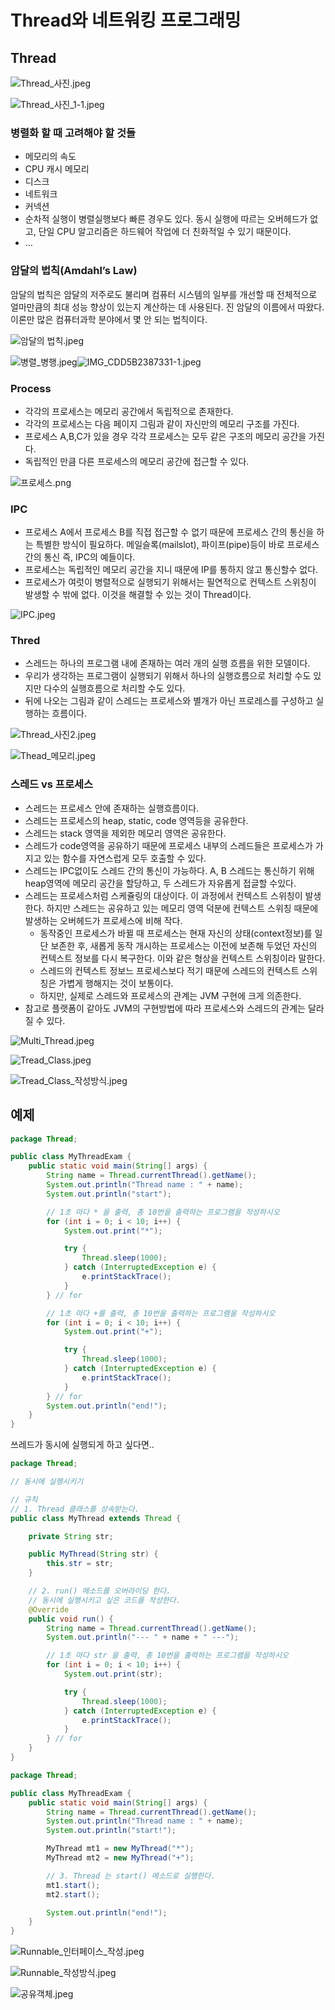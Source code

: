 # Thread와 네트워킹 프로그래밍

## Thread

![Thread_사진.jpeg](Thread_%EC%82%AC%EC%A7%84.jpeg)

![Thread_사진_1-1.jpeg](Thread_%EC%82%AC%EC%A7%84_1-1.jpeg)
### 병렬화 할 때 고려해야 할 것들

- 메모리의 속도
- CPU 캐시 메모리
- 디스크
- 네트워크
- 커넥션
- 순차적 실행이 병렬실행보다 빠른 경우도 있다. 동시 실행에 따르는 오버헤드가 없고, 단일 CPU 알고리즘은 하드웨어 작업에 더 친화적일 수 있기 때문이다.
- …

### 암달의 법칙(Amdahl’s Law)

암달의 법칙은 암달의 저주로도 불리며 컴퓨터 시스템의 일부를 개선할 때 전체적으로 얼마만큼의 최대 성능 향상이 있는지 계산하는 데 사용된다. 진 암달의 이름에서 따왔다. 이론만 많은 컴퓨터과학 분야에서 몇 안 되는 법칙이다.

![암달의 법칙.jpeg](%EC%95%94%EB%8B%AC%EC%9D%98%20%EB%B2%95%EC%B9%99.jpeg)

![병렬_병행.jpeg](%EB%B3%91%EB%A0%AC_%EB%B3%91%ED%96%89.jpeg)![IMG_CDD5B2387331-1.jpeg](https://s3-us-west-2.amazonaws.com/secure.notion-static.com/c1809eac-9f6d-49cd-ae0e-5e36b96fa168/IMG_CDD5B2387331-1.jpeg)

### Process

- 각각의 프로세스는 메모리 공간에서 독립적으로 존재한다.
- 각각의 프로세스는 다음 페이지 그림과 같이 자신만의 메모리 구조를 가진다.
- 프로세스 A,B,C가 있을 경우 각각 프로세스는 모두 같은 구조의 메모리 공간을 가진다.
- 독립적인 만큼 다른 프로세스의 메모리 공간에 접근할 수 있다.

![프로세스.png](%ED%94%84%EB%A1%9C%EC%84%B8%EC%8A%A4.png)

### IPC

- 프로세스 A에서 프로세스 B를 직접 접근할 수 없기 때문에 프로세스 간의 통신을 하는 특별한 방식이 필요하다. 메일슬록(mailslot), 파이프(pipe)등이 바로 프로세스 간의 통신 즉, IPC의 예들이다.
- 프로세스는 독립적인 메모리 공간을 지니 때문에 IP를 통하지 않고 통신할수 없다.
- 프로세스가 여럿이 병렬적으로 실행되기 위해서는 필연적으로 컨텍스트 스위칭이 발생할 수 밖에 없다. 이것을 해결할 수 있는 것이 Thread이다.

![IPC.jpeg](IPC.jpeg)

### Thred

- 스레드는 하나의 프로그램 내에 존재하는 여러 개의 실행 흐름을 위한 모델이다.
- 우리가 생각하는 프로그램이 실행되기 위해서 하나의 실행흐름으로 처리할 수도 있지만 다수의 실행흐름으로 처리할 수도 있다.
- 뒤에 나오는 그림과 같이 스레드는 프로세스와 별개가 아닌 프로레스를 구성하고 실행하는 흐름이다.

![Thread_사진2.jpeg](Thread_%EC%82%AC%EC%A7%842.jpeg)

![Thead_메모리.jpeg](Thead_%EB%A9%94%EB%AA%A8%EB%A6%AC.jpeg)

### 스레드 vs 프로세스

- 스레드는 프로세스 안에 존재하는 실행흐름이다.
- 스레드는 프로세스의 heap, static, code 영역등을 공유한다.
- 스레드는 stack 영역을 제외한 메모리 영역은 공유한다.
- 스레드가 code영역을 공유하기 때문에 프로세스 내부의 스레드들은 프로세스가 가지고 있는 함수를 자연스럽게 모두 호출할 수 있다.
- 스레드는 IPC없이도 스레드 간의 통신이 가능하다. A, B 스레드는 통신하기 위해 heap영역에 메모리 공간을 할당하고, 두 스레드가 자유롭게 접글할 수있다.
- 스레드는 프로세스처럼 스케쥴링의 대상이다. 이 과정에서 컨텍스트 스위칭이 발생한다. 하지만 스레드는 공유하고 있는 메모리 영역 덕분에 컨텍스트 스위칭 때문에 발생하는 오버헤드가 프로세스에 비해 작다.
    - 동작중인 프로세스가 바뀔 때 프로세스는 현재 자신의 상태(context정보)를 일단 보존한 후, 새롭게 동작 개시하는 프로세스는 이전에 보존해 두었던 자신의 컨텍스트 정보를 다시 복구한다. 이와 같은 형상을 컨텍스트 스위칭이라 말한다.
    - 스레드의 컨텍스트 정보느 프로세스보다 적기 때문에 스레드의 컨텍스트 스위칭은 가볍게 행해지는 것이 보통이다.
    - 하지만, 실제로 스레드와 프로세스의 관계는 JVM 구현에 크게 의존한다.
- 참고로 플랫폼이 같아도 JVM의 구현방법에 따라 프로세스와 스레드의 관계는 달라질 수 있다.

![Multi_Thread.jpeg](Multi_Thread.jpeg)

![Tread_Class.jpeg](Tread_Class.jpeg)

![Tread_Class_작성방식.jpeg](Tread_Class_%EC%9E%91%EC%84%B1%EB%B0%A9%EC%8B%9D.jpeg)

## 예제

```java
package Thread;

public class MyThreadExam {
    public static void main(String[] args) {
        String name = Thread.currentThread().getName();
        System.out.println("Thread name : " + name);
        System.out.println("start");

        // 1초 마다 * 을 출력, 총 10번을 출력하는 프로그램을 작성하시오
        for (int i = 0; i < 10; i++) {
            System.out.print("*");

            try {
                Thread.sleep(1000);
            } catch (InterruptedException e) {
                e.printStackTrace();
            }
        } // for

        // 1초 마다 +를 출력, 총 10번을 출력하는 프로그램을 작성하시오
        for (int i = 0; i < 10; i++) {
            System.out.print("+");

            try {
                Thread.sleep(1000);
            } catch (InterruptedException e) {
                e.printStackTrace();
            }
        } // for
        System.out.println("end!");
    }
}
```

쓰레드가 동시에 실행되게 하고 싶다면..

```java
package Thread;

// 동시에 실행시키기

// 규칙
// 1. Thread 클래스를 상속받는다.
public class MyThread extends Thread {

    private String str;

    public MyThread(String str) {
        this.str = str;
    }

    // 2. run() 메소드를 오버라이딩 한다.
    // 동시에 실행시키고 싶은 코드를 작성한다.
    @Override
    public void run() {
        String name = Thread.currentThread().getName();
        System.out.println("--- " + name + " ---");

        // 1초 마다 str 을 출력, 총 10번을 출력하는 프로그램을 작성하시오
        for (int i = 0; i < 10; i++) {
            System.out.print(str);

            try {
                Thread.sleep(1000);
            } catch (InterruptedException e) {
                e.printStackTrace();
            }
        } // for
    }
}
```

```java
package Thread;

public class MyThreadExam {
    public static void main(String[] args) {
        String name = Thread.currentThread().getName();
        System.out.println("Thread name : " + name);
        System.out.println("start!");

        MyThread mt1 = new MyThread("*");
        MyThread mt2 = new MyThread("+");

        // 3. Thread 는 start() 메소드로 실행한다.
        mt1.start();
        mt2.start();

        System.out.println("end!");
    }
}
```

![Runnable_인터페이스_작성.jpeg](Runnable_%EC%9D%B8%ED%84%B0%ED%8E%98%EC%9D%B4%EC%8A%A4_%EC%9E%91%EC%84%B1.jpeg)

![Runnable_작성방식.jpeg](Runnable_%EC%9E%91%EC%84%B1%EB%B0%A9%EC%8B%9D.jpeg)

![공유객체.jpeg](%EA%B3%B5%EC%9C%A0%EA%B0%9D%EC%B2%B4.jpeg)